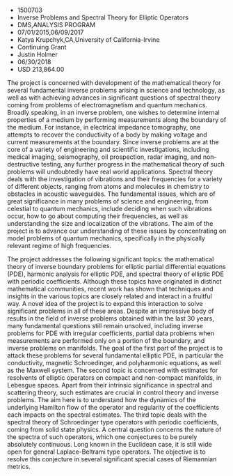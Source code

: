 
* 1500703
* Inverse Problems and Spectral Theory for Elliptic Operators
* DMS,ANALYSIS PROGRAM
* 07/01/2015,06/09/2017
* Katya Krupchyk,CA,University of California-Irvine
* Continuing Grant
* Justin Holmer
* 06/30/2018
* USD 213,864.00

The project is concerned with development of the mathematical theory for several
fundamental inverse problems arising in science and technology, as well as with
achieving advances in significant questions of spectral theory coming from
problems of electromagnetism and quantum mechanics. Broadly speaking, in an
inverse problem, one wishes to determine internal properties of a medium by
performing measurements along the boundary of the medium. For instance, in
electrical impedance tomography, one attempts to recover the conductivity of a
body by making voltage and current measurements at the boundary. Since inverse
problems are at the core of a variety of engineering and scientific
investigations, including medical imaging, seismography, oil prospection, radar
imaging, and non-destructive testing, any further progress in the mathematical
theory of such problems will undoubtedly have real world applications. Spectral
theory deals with the investigation of vibrations and their frequencies for a
variety of different objects, ranging from atoms and molecules in chemistry to
obstacles in acoustic waveguides. The fundamental issues, which are of great
significance in many problems of science and engineering, from celestial to
quantum mechanics, include deciding when such vibrations occur, how to go about
computing their frequencies, as well as understanding the size and localization
of the vibrations. The aim of the project is to advance our understanding of
these issues by concentrating on model problems of quantum mechanics,
specifically in the physically relevant regime of high frequencies.

The project addresses the following significant topics: the mathematical theory
of inverse boundary problems for elliptic partial differential equations (PDE),
harmonic analysis for elliptic PDE, and spectral theory of elliptic PDE with
periodic coefficients. Although these topics have originated in distinct
mathematical communities, recent work has shown that techniques and insights in
the various topics are closely related and interact in a fruitful way. A novel
idea of the project is to expand this interaction to solve significant problems
in all of these areas. Despite an impressive body of results in the field of
inverse problems obtained within the last 30 years, many fundamental questions
still remain unsolved, including inverse problems for PDE with irregular
coefficients, partial data problems when measurements are performed only on a
portion of the boundary, and inverse problems on manifolds. The goal of the
first part of the project is to attack these problems for several fundamental
elliptic PDE, in particular the conductivity, magnetic Schroedinger, and
polyharmonic equations, as well as the Maxwell system. The second topic is
concerned with estimates for resolvents of elliptic operators on compact and
non-compact manifolds, in Lebesgue spaces. Apart from their intrinsic
significance in spectral and scattering theory, such estimates are crucial in
control theory and inverse problems. The aim here is to understand how the
dynamics of the underlying Hamilton flow of the operator and regularity of the
coefficients each impacts on the spectral estimates. The third topic deals with
the spectral theory of Schroedinger type operators with periodic coefficients,
coming from solid state physics. A central question concerns the nature of the
spectra of such operators, which one conjectures to be purely absolutely
continuous. Long known in the Euclidean case, it is still wide open for general
Laplace-Beltrami type operators. The objective is to resolve this conjecture in
several significant special cases of Riemannian metrics.
